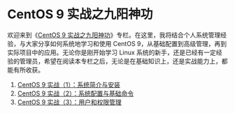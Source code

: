 # CentOS 9 实战之九阳神功

欢迎来到《[CentOS 9 实战之九阳神功](centos-9-learning-journal-introduction.md)》专栏。在这里，我将结合个人系统管理经验，与大家分享如何系统地学习和使用 CentOS 9，从基础配置到高级管理，再到实际项目中的应用。无论你是刚开始学习 Linux 系统的新手，还是已经有一定经验的管理员，希望在阅读本专栏之后，无论是在基础知识上，还是实战能力上，都能有所收获。

1. [CentOS 9 实战（1）：系统简介与安装](./system-introduction-and-installation.md)
2. [CentOS 9 实战（2）：系统配置与基础命令](./system-configuration-and-basic-commands.md)
3. [CentOS 9 实战（3）：用户和权限管理](./user-and-permission-management.md)

